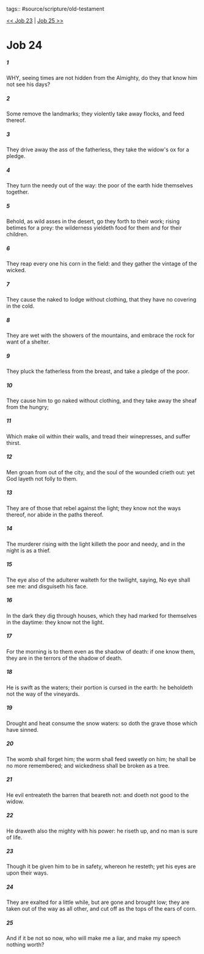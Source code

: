 tags:: #source/scripture/old-testament

[<< Job 23](/Old_Testament/18_Job/Job_23.md) | [Job 25 >>](/Old_Testament/18_Job/Job_25.md)

# Job 24

##### 1

WHY, seeing times are not hidden from the Almighty, do they that know him not see his days?

##### 2

Some remove the landmarks; they violently take away flocks, and feed thereof.

##### 3

They drive away the ass of the fatherless, they take the widow's ox for a pledge.

##### 4

They turn the needy out of the way: the poor of the earth hide themselves together.

##### 5

Behold, as wild asses in the desert, go they forth to their work; rising betimes for a prey: the wilderness yieldeth food for them and for their children.

##### 6

They reap every one his corn in the field: and they gather the vintage of the wicked.

##### 7

They cause the naked to lodge without clothing, that they have no covering in the cold.

##### 8

They are wet with the showers of the mountains, and embrace the rock for want of a shelter.

##### 9

They pluck the fatherless from the breast, and take a pledge of the poor.

##### 10

They cause him to go naked without clothing, and they take away the sheaf from the hungry;

##### 11

Which make oil within their walls, and tread their winepresses, and suffer thirst.

##### 12

Men groan from out of the city, and the soul of the wounded crieth out: yet God layeth not folly to them.

##### 13

They are of those that rebel against the light; they know not the ways thereof, nor abide in the paths thereof.

##### 14

The murderer rising with the light killeth the poor and needy, and in the night is as a thief.

##### 15

The eye also of the adulterer waiteth for the twilight, saying, No eye shall see me: and disguiseth his face.

##### 16

In the dark they dig through houses, which they had marked for themselves in the daytime: they know not the light.

##### 17

For the morning is to them even as the shadow of death: if one know them, they are in the terrors of the shadow of death.

##### 18

He is swift as the waters; their portion is cursed in the earth: he beholdeth not the way of the vineyards.

##### 19

Drought and heat consume the snow waters: so doth the grave those which have sinned.

##### 20

The womb shall forget him; the worm shall feed sweetly on him; he shall be no more remembered; and wickedness shall be broken as a tree.

##### 21

He evil entreateth the barren that beareth not: and doeth not good to the widow.

##### 22

He draweth also the mighty with his power: he riseth up, and no man is sure of life.

##### 23

Though it be given him to be in safety, whereon he resteth; yet his eyes are upon their ways.

##### 24

They are exalted for a little while, but are gone and brought low; they are taken out of the way as all other, and cut off as the tops of the ears of corn.

##### 25

And if it be not so now, who will make me a liar, and make my speech nothing worth?

